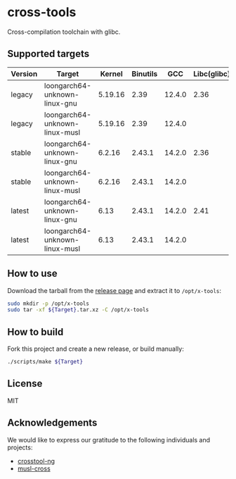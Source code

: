 # cross-tools

Cross-compilation toolchain with glibc.

## Supported targets

| Version | Target                         | Kernel  | Binutils | GCC    | Libc(glibc) | Libc(musl) |
|---------|--------------------------------|---------|----------|--------|-------------|------------|
| legacy  | loongarch64-unknown-linux-gnu  | 5.19.16 | 2.39     | 12.4.0 | 2.36        |            |
| legacy  | loongarch64-unknown-linux-musl | 5.19.16 | 2.39     | 12.4.0 |             | 1.2.5      |
| stable  | loongarch64-unknown-linux-gnu  | 6.2.16  | 2.43.1   | 14.2.0 | 2.36        |            |
| stable  | loongarch64-unknown-linux-musl | 6.2.16  | 2.43.1   | 14.2.0 |             | 1.2.5      |
| latest  | loongarch64-unknown-linux-gnu  | 6.13    | 2.43.1   | 14.2.0 | 2.41        |            |
| latest  | loongarch64-unknown-linux-musl | 6.13    | 2.43.1   | 14.2.0 |             | 1.2.5      |


## How to use

Download the tarball from the [release page](https://github.com/loong64/cross-tools/releases) and extract it to `/opt/x-tools`:

```sh
sudo mkdir -p /opt/x-tools
sudo tar -xf ${Target}.tar.xz -C /opt/x-tools
```

## How to build

Fork this project and create a new release, or build manually:

```sh
./scripts/make ${Target}
```

## License

MIT

## Acknowledgements

We would like to express our gratitude to the following individuals and projects:

- [crosstool-ng](https://github.com/crosstool-ng/crosstool-ng)
- [musl-cross](https://github.com/musl-cross/musl-cross)